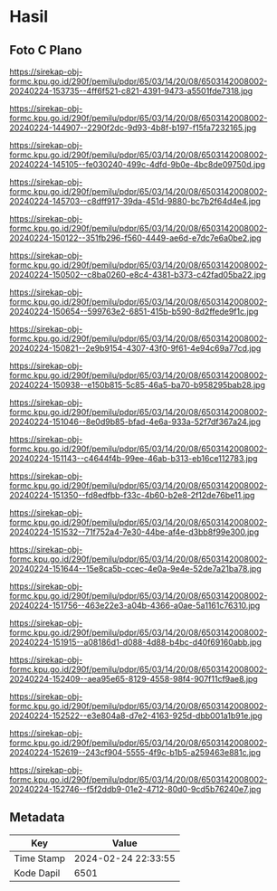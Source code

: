 # Hasil

## Foto C Plano

https://sirekap-obj-formc.kpu.go.id/290f/pemilu/pdpr/65/03/14/20/08/6503142008002-20240224-153735--4ff6f521-c821-4391-9473-a5501fde7318.jpg

https://sirekap-obj-formc.kpu.go.id/290f/pemilu/pdpr/65/03/14/20/08/6503142008002-20240224-144907--2290f2dc-9d93-4b8f-b197-f15fa7232165.jpg

https://sirekap-obj-formc.kpu.go.id/290f/pemilu/pdpr/65/03/14/20/08/6503142008002-20240224-145105--fe030240-499c-4dfd-9b0e-4bc8de09750d.jpg

https://sirekap-obj-formc.kpu.go.id/290f/pemilu/pdpr/65/03/14/20/08/6503142008002-20240224-145703--c8dff917-39da-451d-9880-bc7b2f64d4e4.jpg

https://sirekap-obj-formc.kpu.go.id/290f/pemilu/pdpr/65/03/14/20/08/6503142008002-20240224-150122--351fb296-f560-4449-ae6d-e7dc7e6a0be2.jpg

https://sirekap-obj-formc.kpu.go.id/290f/pemilu/pdpr/65/03/14/20/08/6503142008002-20240224-150502--c8ba0260-e8c4-4381-b373-c42fad05ba22.jpg

https://sirekap-obj-formc.kpu.go.id/290f/pemilu/pdpr/65/03/14/20/08/6503142008002-20240224-150654--599763e2-6851-415b-b590-8d2ffede9f1c.jpg

https://sirekap-obj-formc.kpu.go.id/290f/pemilu/pdpr/65/03/14/20/08/6503142008002-20240224-150821--2e9b9154-4307-43f0-9f61-4e94c69a77cd.jpg

https://sirekap-obj-formc.kpu.go.id/290f/pemilu/pdpr/65/03/14/20/08/6503142008002-20240224-150938--e150b815-5c85-46a5-ba70-b958295bab28.jpg

https://sirekap-obj-formc.kpu.go.id/290f/pemilu/pdpr/65/03/14/20/08/6503142008002-20240224-151046--8e0d9b85-bfad-4e6a-933a-52f7df367a24.jpg

https://sirekap-obj-formc.kpu.go.id/290f/pemilu/pdpr/65/03/14/20/08/6503142008002-20240224-151143--c4644f4b-99ee-46ab-b313-eb16ce112783.jpg

https://sirekap-obj-formc.kpu.go.id/290f/pemilu/pdpr/65/03/14/20/08/6503142008002-20240224-151350--fd8edfbb-f33c-4b60-b2e8-2f12de76be11.jpg

https://sirekap-obj-formc.kpu.go.id/290f/pemilu/pdpr/65/03/14/20/08/6503142008002-20240224-151532--71f752a4-7e30-44be-af4e-d3bb8f99e300.jpg

https://sirekap-obj-formc.kpu.go.id/290f/pemilu/pdpr/65/03/14/20/08/6503142008002-20240224-151644--15e8ca5b-ccec-4e0a-9e4e-52de7a21ba78.jpg

https://sirekap-obj-formc.kpu.go.id/290f/pemilu/pdpr/65/03/14/20/08/6503142008002-20240224-151756--463e22e3-a04b-4366-a0ae-5a1161c76310.jpg

https://sirekap-obj-formc.kpu.go.id/290f/pemilu/pdpr/65/03/14/20/08/6503142008002-20240224-151915--a08186d1-d088-4d88-b4bc-d40f69160abb.jpg

https://sirekap-obj-formc.kpu.go.id/290f/pemilu/pdpr/65/03/14/20/08/6503142008002-20240224-152409--aea95e65-8129-4558-98f4-907f11cf9ae8.jpg

https://sirekap-obj-formc.kpu.go.id/290f/pemilu/pdpr/65/03/14/20/08/6503142008002-20240224-152522--e3e804a8-d7e2-4163-925d-dbb001a1b91e.jpg

https://sirekap-obj-formc.kpu.go.id/290f/pemilu/pdpr/65/03/14/20/08/6503142008002-20240224-152619--243cf904-5555-4f9c-b1b5-a259463e881c.jpg

https://sirekap-obj-formc.kpu.go.id/290f/pemilu/pdpr/65/03/14/20/08/6503142008002-20240224-152746--f5f2ddb9-01e2-4712-80d0-9cd5b76240e7.jpg


## Metadata

| Key        | Value               |
| ---------- | ------------------- |
| Time Stamp | 2024-02-24 22:33:55 |
| Kode Dapil | 6501                |



